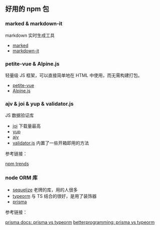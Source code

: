 ## 好用的 npm 包

### marked & markdown-it

markdown 实时生成工具

- [marked](https://github.com/markedjs/marked)
- [markdown-it](https://github.com/markdown-it/markdown-it)

### petite-vue & Alpine.js

轻量级 JS 框架，可以直接简单地在 HTML 中使用，而无需构建打包。

- [petite-vue](https://github.com/vuejs/petite-vue)
- [Alpine.js](https://github.com/alpinejs/alpine)

### ajv & joi & yup & validator.js

JS 数据验证库

- [joi](https://github.com/sideway/joi) 下载量最高
- [yup](https://github.com/jquense/yup)
- [ajv](https://github.com/ajv-validator/ajv)
- [validator.js](https://github.com/validatorjs/validator.js) 内置了一些开箱即用的方法

参考链接：

[npm trends](https://www.npmtrends.com/ajv-vs-joi-vs-yup)

### node ORM 库

- [sequelize](https://github.com/sequelize/sequelize) 老牌的库，用的人很多
- [typeorm](https://github.com/typeorm/typeorm) 与 TS 结合的很好，是用了装饰器
- [prisma](https://github.com/prisma/prisma)

参考链接：

[prisma docs: prisma vs typeorm](https://www.prisma.io/docs/concepts/more/comparisons/prisma-and-typeorm)
[betterprogramming: prisma vs typeorm](https://betterprogramming.pub/prisma-vs-typeorm-60d02f9dac64)